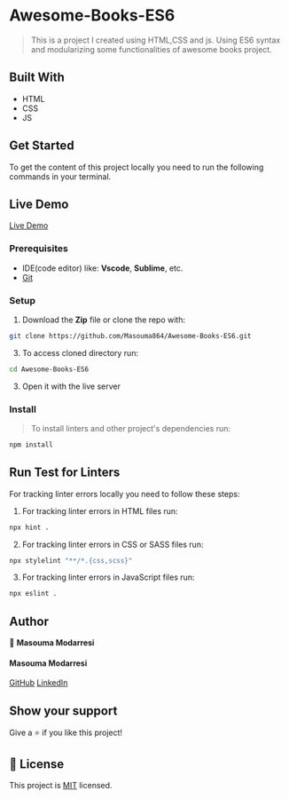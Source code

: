 # Awesome-Books-ES6


> This is a project I created using HTML,CSS and js. Using ES6 syntax and modularizing some functionalities of awesome books project.

## Built With

- HTML
- CSS
- JS

## Get Started

To get the content of this project locally you need to run the following commands in your terminal.

## Live Demo
[Live Demo](https://clinquant-rabanadas-d3e7c5.netlify.app/)

### Prerequisites
- IDE(code editor) like: **Vscode**, **Sublime**, etc. 
- [Git](https://www.linode.com/docs/guides/how-to-install-git-on-linux-mac-and-windows/)

### Setup
1. Download the **Zip** file or clone the repo with:
```bash
git clone https://github.com/Masouma864/Awesome-Books-ES6.git

```
3. To access cloned directory run:
```bash
cd Awesome-Books-ES6
```
3. Open it with the live server

### Install
> To install linters and other project's dependencies run:
```bash
npm install
```
## Run Test for Linters

For tracking linter errors locally you need to follow these steps:

1. For tracking linter errors in HTML files run:
```bash 
npx hint .
```

2. For tracking linter errors in CSS or SASS files run:

```bash
npx stylelint "**/*.{css,scss}"
```

3. For tracking linter errors in JavaScript files run:

```bash
npx eslint .
```

## Author

👤 **Masouma Modarresi**

#### Masouma Modarresi

[GitHub](https://github.com/Masouma864) 
[LinkedIn](https://www.linkedin.com/in/masouma-modarresi/)

## Show your support

Give a ⭐ if you like this project!

## 📝 License

This project is [MIT](./MIT.md) licensed.
